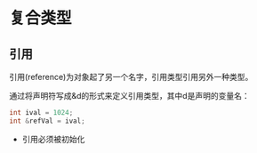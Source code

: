 # 复合类型

## 引用

引用(reference)为对象起了另一个名字，引用类型引用另外一种类型。

通过将声明符写成&d的形式来定义引用类型，其中d是声明的变量名：


```c++
int ival = 1024;
int &refVal = ival;

```

- 引用必须被初始化